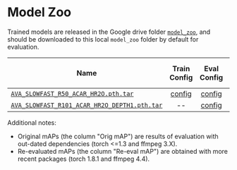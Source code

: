 # Model Zoo

Trained models are released in the Google drive folder [`model_zoo`](https://drive.google.com/drive/folders/1lTej6EaBjl7bSAeIvcXyOD0qvXXmrST3?usp=sharing), and should be downloaded to this local `model_zoo` folder by default for evaluation.

Name | Train Config | Eval Config | Orig mAP | Re-eval mAP
--- | :---: | :---: | :---: | :---:
[`AVA_SLOWFAST_R50_ACAR_HR2O.pth.tar`](https://drive.google.com/file/d/12vGZoWElxB-Lhn_sGz1aRMqAacexgKtm/view?usp=sharing) | [config](https://github.com/Siyu-C/ACAR-Net/blob/master/configs/AVA/SLOWFAST_R50_ACAR_HR2O.yaml) | [config](https://github.com/Siyu-C/ACAR-Net/blob/master/configs/AVA/eval_SLOWFAST_R50_ACAR_HR2O.yaml) | 27.83 | 27.74
[`AVA_SLOWFAST_R101_ACAR_HR2O_DEPTH1.pth.tar`](https://drive.google.com/file/d/1d9UdvwS0HR-h84j_z4JbRWwEbITSt_FN/view?usp=sharing) | -- | [config](https://github.com/Siyu-C/ACAR-Net/blob/master/configs/AVA/eval_SLOWFAST_R101_ACAR_HR2O_DEPTH1.yaml) | 31.69 | 31.72

Additional notes:
- Original mAPs (the column "Orig mAP") are results of evaluation with out-dated dependencies (torch <=1.3 and ffmpeg 3.X).
- Re-evaluated mAPs (the column "Re-eval mAP") are obtained with more recent packages (torch 1.8.1 and ffmpeg 4.4).
